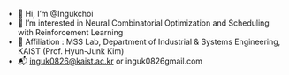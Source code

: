 - 👋 Hi, I’m @Ingukchoi
- 👀 I’m interested in Neural Combinatorial Optimization and Scheduling with Reinforcement Learning
- :school: Affiliation : MSS Lab, Department of Industrial & Systems Engineering, KAIST (Prof. Hyun-Junk Kim)
- :mailbox_with_mail: inguk0826@kaist.ac.kr or inguk0826gmail.com
